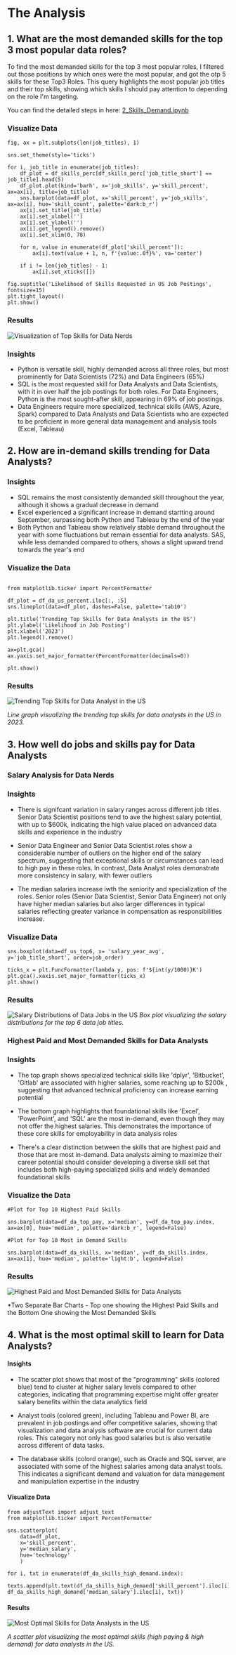 # The Analysis

## 1. What are the most demanded skills for the top 3 most popular data roles?

To find the most demanded skills for the top 3 most popular roles, I filtered out those positions by which ones were the most popular, and got the otp 5 skills for these Top3 Roles. This query highlights the most popular job titles and their top skills, showing which skills I should pay attention to depending on the role I'm targeting.

You can find the detailed steps in here:
[2_Skills_Demand.ipynb](3_Projects\2_Skills_Demand.ipynb)


### Visualize Data

```
fig, ax = plt.subplots(len(job_titles), 1)

sns.set_theme(style='ticks')

for i, job_title in enumerate(job_titles):
    df_plot = df_skills_perc[df_skills_perc['job_title_short'] == job_title].head(5)
    df_plot.plot(kind='barh', x='job_skills', y='skill_percent', ax=ax[i], title=job_title)
    sns.barplot(data=df_plot, x='skill_percent', y='job_skills', ax=ax[i], hue='skill_count', palette='dark:b_r')
    ax[i].set_title(job_title)
    ax[i].set_xlabel('')
    ax[i].set_ylabel('')
    ax[i].get_legend().remove()
    ax[i].set_xlim(0, 78)

    for n, value in enumerate(df_plot['skill_percent']):
        ax[i].text(value + 1, n, f'{value:.0f}%', va='center')
    
    if i != len(job_titles) - 1: 
        ax[i].set_xticks([])
    
fig.suptitle('Likelihood of Skills Requested in US Job Postings', fontsize=15)
plt.tight_layout()
plt.show()
```

### Results
![Visualization of Top Skills for Data Nerds](3_Projects\Images\Skill_Demand_All_Data_Roles.png)

### Insights

- Python is versatile skill, highly demanded across all three roles, but most prominently for Data Scientists (72%) and Data Engineers (65%)
- SQL is the most requested skill for Data Analysts and Data Scientists, with it in over half the job postings for both roles. For Data Engineers, Python is the most sought-after skill, appearing in 69% of job postings.
- Data Engineers require more specialized, technical skills (AWS, Azure, Spark) compared to Data Analysts and Data Scientists who are expected to be proficient in more general data management and analysis tools (Excel, Tableau)

## 2. How are in-demand skills trending for Data Analysts?

### Insights
- SQL remains the most consistently demanded skill throughout the year, although it shows a gradual decrease in demand
- Excel experienced a significant increase in demand startting around September, surpassing both Python and Tableau by the end of the year
- Both Python and Tableau show relatively stable demand throughout the year with some fluctuations but remain essential for data analysts. SAS, while less demanded compared to others, shows a slight upward trend towards the year's end

### Visualize the Data
```

from matplotlib.ticker import PercentFormatter

df_plot = df_da_us_percent.iloc[:, :5]
sns.lineplot(data=df_plot, dashes=False, palette='tab10')

plt.title('Trending Top Skills for Data Analysts in the US')
plt.ylabel('Likelihood in Job Posting')
plt.xlabel('2023')
plt.legend().remove()

ax=plt.gca()
ax.yaxis.set_major_formatter(PercentFormatter(decimals=0))

plt.show()

```

### Results
![Trending Top Skills for Data Analyst in the US](3_Projects\Images\Skill_Trend_Da.png)

*Line graph visualizing the trending top skills for data analysts in the US in 2023.*

## 3. How well do jobs and skills pay for Data Analysts

### Salary Analysis for Data Nerds

### Insights
- There is signifcant variation in salary ranges across different job titles. Senior Data Scientist positions tend to ave the highest salary potential, with up to $600k, indicating the high value placed on advanced data skills and experience in the industry

- Senior Data Engineer and Senior Data Scientist roles show a considerable number of outliers on the higher end of the salary spectrum, suggesting that exceptional skills or circumstances can lead to high pay in these roles. In contrast, Data Analyst roles demonstrate more consistency in salary, with fewer outliers

- The median salaries increase iwth the seniority and specialization of the roles. Senior roles (Senior Data Scientist, Senior Data Engineer) not only have higher median salaries but also larger differences in typical salaries reflecting greater variance in compensation as responsibilities increase.

### Visualize Data

```
sns.boxplot(data=df_us_top6, x= 'salary_year_avg', y='job_title_short', order=job_order)

ticks_x = plt.FuncFormatter(lambda y, pos: f'${int(y/1000)}K')
plt.gca().xaxis.set_major_formatter(ticks_x)
plt.show()
```

### Results
![Salary Distributions of Data Jobs in the US](3_Projects\Images\Salary_Analysis_Data_Roles.png)
*Box plot visualizing the salary distributions for the top 6 data job titles.*

### Highest Paid and Most Demanded Skills for Data Analysts

### Insights

- The top graph shows specialized technical skills like 'dplyr', 'Bitbucket', 'Gitlab' are associated with higher salaries, some reaching up to $200k , suggesting that advanced technical proficiency can increase earning potential

- The bottom graph highlights that foundational skills like 'Excel', 'PowerPoint', and 'SQL' are the most in-demand, even though they may not offer the highest salaries. This demonstrates the importance of these core skills for employability in data analysis roles

- There's a clear distinction between the skills that are highest paid and those that are most in-demand. Data analysts aiming to maximize their career potential should consider developing a diverse skill set that includes both high-paying specialized skills and widely demanded foundational skills


### Visualize the Data

```
#Plot for Top 10 Highest Paid Skills

sns.barplot(data=df_da_top_pay, x='median', y=df_da_top_pay.index, ax=ax[0], hue='median', palette='dark:b_r', legend=False)

#Plot for Top 10 Most in Demand Skills

sns.barplot(data=df_da_skills, x='median', y=df_da_skills.index, ax=ax[1], hue='median', palette='light:b', legend=False)
```
### Results
![Highest Paid and Most Demanded Skills for Data Analysts](3_Projects\Images\Highest_Paid_and_Most_Demanded_Skills_DA.png) 

*Two Separate Bar Charts - Top one showing the Highest Paid Skills and the Bottom One showing the Most Demanded Skills

## 4. What is the most optimal skill to learn for Data Analysts?

#### Insights

- The scatter plot shows that most of the "programming" skills (colored blue) tend to cluster at higher salary levels compared to other categories, indicating that programming expertise might offer greater salary benefits within the data analytics field

- Analyst tools (colored green), including Tableau and Power BI, are prevalent in job postings and offer competitive salaries, showing that visualization and data analysis software are crucial for current data roles. This category not only has good salaries but is also versatile across different of data tasks.

- The database skills (colord orange), such as Oracle and SQL server, are associated with some of the highest salaries among data analyst tools. This indicates a significant demand and valuation for data management and manipulation expertise in the industry

#### Visualize Data

```
from adjustText import adjust_text
from matplotlib.ticker import PercentFormatter

sns.scatterplot(
    data=df_plot,
    x='skill_percent',
    y='median_salary',
    hue='technology'
    )

for i, txt in enumerate(df_da_skills_high_demand.index):
    texts.append(plt.text(df_da_skills_high_demand['skill_percent'].iloc[i], df_da_skills_high_demand['median_salary'].iloc[i], txt))

```

#### Results
![Most Optimal Skills for Data Analysts in the US](3_Projects\Images\Most_Optimal_Skills_for_Data_Analysts_in_the_US_with_Coloring_by_Technology.png)

*A scatter plot visualizing the most optimal skills (high paying & high demand) for data analysts in the US.*

